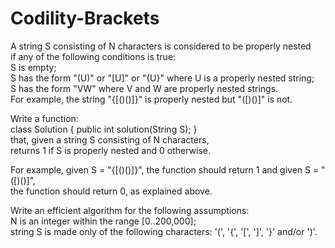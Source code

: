 # Codility-Brackets
A string S consisting of N characters is considered to be properly nested</br> 
if any of the following conditions is true:</br>
S is empty;</br>
S has the form "(U)" or "[U]" or "{U}" where U is a properly nested string;</br>
S has the form "VW" where V and W are properly nested strings.</br>
For example, the string "{[()()]}" is properly nested but "([)()]" is not.

Write a function:</br>
class Solution { public int solution(String S); }</br>
that, given a string S consisting of N characters,</br>
returns 1 if S is properly nested and 0 otherwise.</br>

For example, given S = "{[()()]}", the function should return 1 and given S = "([)()]",</br> 
the function should return 0, as explained above.

Write an efficient algorithm for the following assumptions:</br>
N is an integer within the range [0..200,000];</br>
string S is made only of the following characters: '(', '{', '[', ']', '}' and/or ')'.
